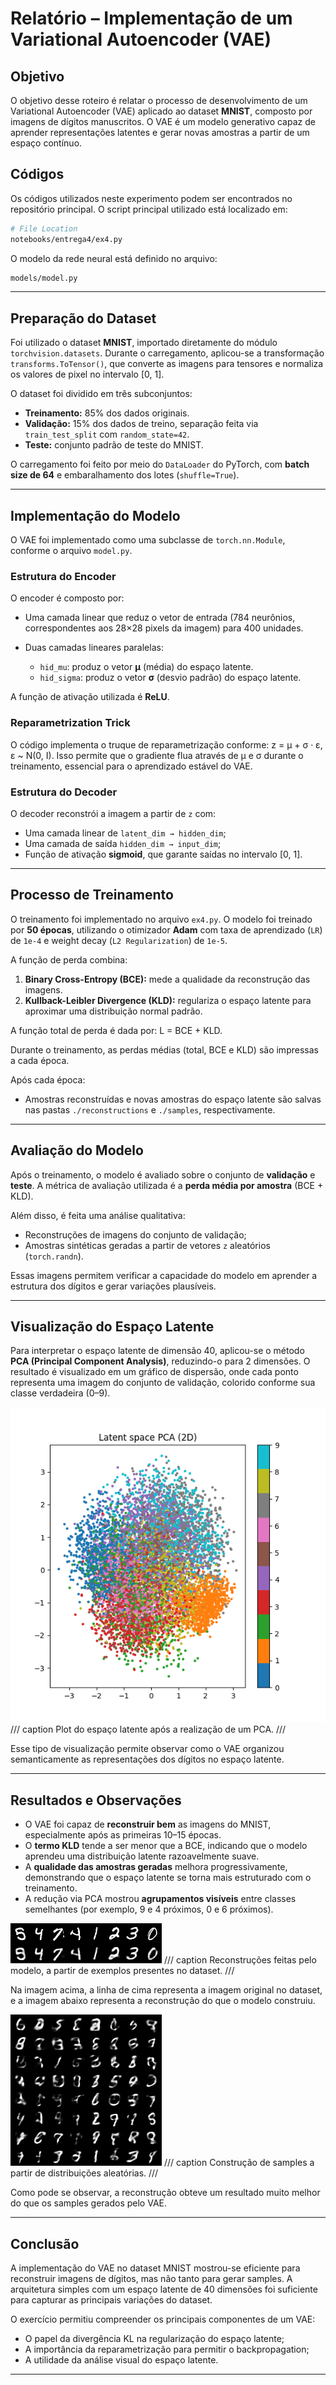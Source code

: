 
# Relatório – Implementação de um Variational Autoencoder (VAE)

## Objetivo

O objetivo desse roteiro é relatar o processo de desenvolvimento de um Variational Autoencoder (VAE) aplicado ao dataset **MNIST**, composto por imagens de dígitos manuscritos. O VAE é um modelo generativo capaz de aprender representações latentes e gerar novas amostras a partir de um espaço contínuo.

## Códigos

Os códigos utilizados neste experimento podem ser encontrados no repositório principal.
O script principal utilizado está localizado em:

```bash
# File Location
notebooks/entrega4/ex4.py
```

O modelo da rede neural está definido no arquivo:

```bash
models/model.py
```

---

## Preparação do Dataset

Foi utilizado o dataset **MNIST**, importado diretamente do módulo `torchvision.datasets`.
Durante o carregamento, aplicou-se a transformação `transforms.ToTensor()`, que converte as imagens para tensores e normaliza os valores de pixel no intervalo [0, 1].

O dataset foi dividido em três subconjuntos:

* **Treinamento:** 85% dos dados originais.
* **Validação:** 15% dos dados de treino, separação feita via `train_test_split` com `random_state=42`.
* **Teste:** conjunto padrão de teste do MNIST.

O carregamento foi feito por meio do `DataLoader` do PyTorch, com **batch size de 64** e embaralhamento dos lotes (`shuffle=True`).

---

## Implementação do Modelo

O VAE foi implementado como uma subclasse de `torch.nn.Module`, conforme o arquivo `model.py`.

### Estrutura do Encoder

O encoder é composto por:

* Uma camada linear que reduz o vetor de entrada (784 neurônios, correspondentes aos 28×28 pixels da imagem) para 400 unidades.
* Duas camadas lineares paralelas:

  * `hid_mu`: produz o vetor **μ** (média) do espaço latente.
  * `hid_sigma`: produz o vetor **σ** (desvio padrão) do espaço latente.

A função de ativação utilizada é **ReLU**.

### Reparametrization Trick

O código implementa o truque de reparametrização conforme: z = μ + σ · ε,  ε ~ N(0, I). Isso permite que o gradiente flua através de μ e σ durante o treinamento, essencial para o aprendizado estável do VAE.

### Estrutura do Decoder

O decoder reconstrói a imagem a partir de `z` com:

* Uma camada linear de `latent_dim → hidden_dim`;
* Uma camada de saída `hidden_dim → input_dim`;
* Função de ativação **sigmoid**, que garante saídas no intervalo [0, 1].

---

## Processo de Treinamento

O treinamento foi implementado no arquivo `ex4.py`.
O modelo foi treinado por **50 épocas**, utilizando o otimizador **Adam** com taxa de aprendizado (`LR`) de `1e-4` e weight decay (`L2 Regularization`) de `1e-5`.

A função de perda combina:

1. **Binary Cross-Entropy (BCE):** mede a qualidade da reconstrução das imagens.
2. **Kullback-Leibler Divergence (KLD):** regulariza o espaço latente para aproximar uma distribuição normal padrão.

A função total de perda é dada por: L = BCE + KLD.

Durante o treinamento, as perdas médias (total, BCE e KLD) são impressas a cada época.

Após cada época:

* Amostras reconstruídas e novas amostras do espaço latente são salvas nas pastas `./reconstructions` e `./samples`, respectivamente.

---

## Avaliação do Modelo

Após o treinamento, o modelo é avaliado sobre o conjunto de **validação** e **teste**.
A métrica de avaliação utilizada é a **perda média por amostra** (BCE + KLD).

Além disso, é feita uma análise qualitativa:

* Reconstruções de imagens do conjunto de validação;
* Amostras sintéticas geradas a partir de vetores `z` aleatórios (`torch.randn`).

Essas imagens permitem verificar a capacidade do modelo em aprender a estrutura dos dígitos e gerar variações plausíveis.

---

## Visualização do Espaço Latente

Para interpretar o espaço latente de dimensão 40, aplicou-se o método **PCA (Principal Component Analysis)**, reduzindo-o para 2 dimensões.
O resultado é visualizado em um gráfico de dispersão, onde cada ponto representa uma imagem do conjunto de validação, colorido conforme sua classe verdadeira (0–9).

![Plottando o espaço latente](./latent_pca.png)
/// caption
Plot do espaço latente após a realização de um PCA.
///

Esse tipo de visualização permite observar como o VAE organizou semanticamente as representações dos dígitos no espaço latente.

---

## Resultados e Observações

* O VAE foi capaz de **reconstruir bem** as imagens do MNIST, especialmente após as primeiras 10–15 épocas.
* O **termo KLD** tende a ser menor que a BCE, indicando que o modelo aprendeu uma distribuição latente razoavelmente suave.
* A **qualidade das amostras geradas** melhora progressivamente, demonstrando que o espaço latente se torna mais estruturado com o treinamento.
* A redução via PCA mostrou **agrupamentos visíveis** entre classes semelhantes (por exemplo, 9 e 4 próximos, 0 e 6 próximos).

![Reconstrução gerada pelo VAE](./reconstructions/recon_epoch45.png)
/// caption
Reconstruções feitas pelo modelo, a partir de exemplos presentes no dataset.
///

Na imagem acima, a linha de cima representa a imagem original no dataset, e a imagem abaixo representa a reconstrução do que o modelo construiu.

![Samples gerada pelo VAE](./samples/samples_epoch49.png)
/// caption
Construção de samples a partir de distribuições aleatórias.
///

Como pode se observar, a reconstrução obteve um resultado muito melhor do que os samples gerados pelo VAE. 

---

## Conclusão

A implementação do VAE no dataset MNIST mostrou-se eficiente para reconstruir imagens de dígitos, mas não tanto para gerar samples.
A arquitetura simples com um espaço latente de 40 dimensões foi suficiente para capturar as principais variações do dataset.

O exercício permitiu compreender os principais componentes de um VAE:

* O papel da divergência KL na regularização do espaço latente;
* A importância da reparametrização para permitir o backpropagation;
* A utilidade da análise visual do espaço latente.

---